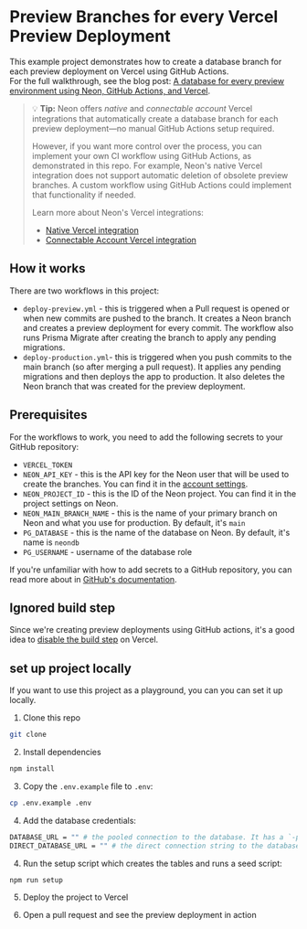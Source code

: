 # Preview Branches for every Vercel Preview Deployment

This example project demonstrates how to create a database branch for each preview deployment on Vercel using GitHub Actions.  
For the full walkthrough, see the blog post: [A database for every preview environment using Neon, GitHub Actions, and Vercel](https://neon.tech/blog/branching-with-preview-environments).

> 💡 **Tip:** Neon offers _native_ and _connectable account_ Vercel integrations that automatically create a database branch for each preview deployment—no manual GitHub Actions setup required.
> 
> However, if you want more control over the process, you can implement your own CI workflow using GitHub Actions, as demonstrated in this repo. For example, Neon's native Vercel integration does not support automatic deletion of obsolete preview branches. A custom workflow using GitHub Actions could implement that functionality if needed.
> 
> Learn more about Neon's Vercel integrations:
> - [Native Vercel integration](https://neon.tech/docs/guides/vercel-native-integration)
> - [Connectable Account Vercel integration](https://neon.tech/docs/guides/vercel-previews-integration)

## How it works

There are two workflows in this project:

- `deploy-preview.yml` - this is triggered when a Pull request is opened or when new commits are pushed to the branch. It creates a Neon branch and creates a preview deployment for every commit. The workflow also runs Prisma Migrate after creating the branch to apply any pending migrations.
- `deploy-production.yml`- this is triggered when you push commits to the main branch (so after merging a pull request). It applies any pending migrations and then deploys the app to production. It also deletes the Neon branch that was created for the preview deployment.

## Prerequisites

For the workflows to work, you need to add the following secrets to your GitHub repository:

- `VERCEL_TOKEN`
- `NEON_API_KEY` - this is the API key for the Neon user that will be used to create the branches. You can find it in the [account settings](https://console.neon.tech/app/settings/account).
- `NEON_PROJECT_ID` - this is the ID of the Neon project. You can find it in the project settings on Neon.
- `NEON_MAIN_BRANCH_NAME` - this is the name of your primary branch on Neon and what you use for production. By default, it's `main`
- `PG_DATABASE` - this is the name of the database on Neon. By default, it's name is `neondb`
- `PG_USERNAME` - username of the database role

If you're unfamiliar with how to add secrets to a GitHub repository, you can read more about in [GitHub's documentation](https://docs.github.com/en/actions/security-guides/encrypted-secrets).

## Ignored build step

Since we're creating preview deployments using GitHub actions, it's a good idea to [disable the build step](https://vercel.com/guides/how-do-i-use-the-ignored-build-step-field-on-vercel) on Vercel.

## set up project locally

If you want to use this project as a playground, you can you can set it up locally.

1. Clone this repo

```bash
git clone
```

2. Install dependencies

```bash
npm install
```

3. Copy the `.env.example` file to `.env`:

```bash
cp .env.example .env
```

4. Add the database credentials:

```bash
DATABASE_URL = "" # the pooled connection to the database. It has a `-pooler` suffix
DIRECT_DATABASE_URL = "" # the direct connection string to the database
```

4. Run the setup script which creates the tables and runs a seed script:

```bash
npm run setup
```

5. Deploy the project to Vercel

6. Open a pull request and see the preview deployment in action
